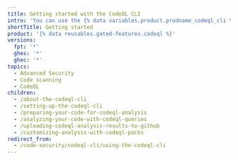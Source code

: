 ```yaml
---
title: Getting started with the CodeQL CLI
intro: 'You can use the {% data variables.product.prodname_codeql_cli %} to locally develop, test and run {% data variables.product.prodname_codeql %} queries on software projects.'
shortTitle: Getting started
product: '{% data reusables.gated-features.codeql %}'
versions:
  fpt: '*'
  ghes: '*'
  ghec: '*'
topics:
  - Advanced Security
  - Code scanning
  - CodeQL
children:
  - /about-the-codeql-cli
  - /setting-up-the-codeql-cli
  - /preparing-your-code-for-codeql-analysis
  - /analyzing-your-code-with-codeql-queries
  - /uploading-codeql-analysis-results-to-github
  - /customizing-analysis-with-codeql-packs
redirect_from:
  - /code-security/codeql-cli/using-the-codeql-cli
---
```

